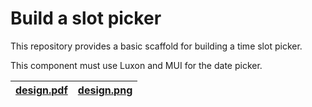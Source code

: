 # Build a slot picker

This repository provides a basic scaffold for building a time slot picker.

This component must use Luxon and MUI for the date picker.

| [design.pdf](design.pdf) | [design.png](design.png) |
| ------------------------ | ------------------------ |
